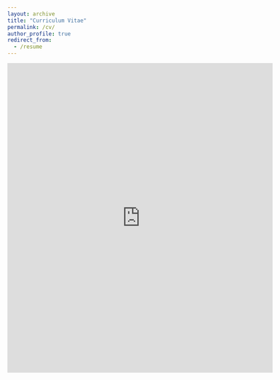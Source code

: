 ```yaml
---
layout: archive
title: "Curriculum Vitae"
permalink: /cv/
author_profile: true
redirect_from:
  - /resume
---
```


<embed src="https://github.com/K-A-Baker/Kristen_A_Baker.github.io/blob/master/files/CV_Baker.pdf" width="600" height="700" type='application/pdf'>

